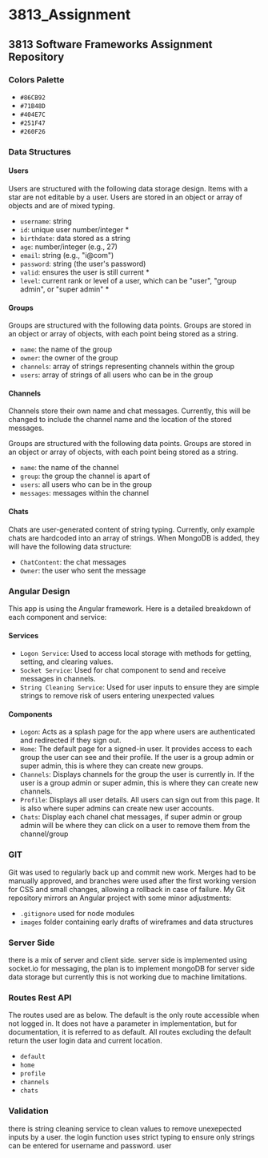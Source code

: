 # 3813_Assignment

## 3813 Software Frameworks Assignment Repository

### Colors Palette
- `#86CB92`
- `#71B48D`
- `#404E7C`
- `#251F47`
- `#260F26`

### Data Structures

#### Users
Users are structured with the following data storage design. Items with a star are not editable by a user. Users are stored in an object or array of objects and are of mixed typing.
- `username`: string
- `id`: unique user number/integer *
- `birthdate`: data stored as a string
- `age`: number/integer (e.g., 27)
- `email`: string (e.g., "i@com")
- `password`: string (the user's password)
- `valid`: ensures the user is still current *
- `level`: current rank or level of a user, which can be "user", "group admin", or "super admin" *

#### Groups
Groups are structured with the following data points. Groups are stored in an object or array of objects, with each point being stored as a string.
- `name`: the name of the group
- `owner`: the owner of the group
- `channels`: array of strings representing channels within the group
- `users`: array of strings of all users who can be in the group

#### Channels
Channels store their own name and chat messages. Currently, this will be changed to include the channel name and the location of the stored messages.


Groups are structured with the following data points. Groups are stored in an object or array of objects, with each point being stored as a string.
- `name`: the name of the channel
- `group`: the group the channel is apart of
- `users`:  all users who can be in the group
- `messages`:  messages within the channel


#### Chats
Chats are user-generated content of string typing. Currently, only example chats are hardcoded into an array of strings. When MongoDB is added, they will have the following data structure:
- `ChatContent`: the chat messages
- `Owner`: the user who sent the message

### Angular Design
This app is using the Angular framework. Here is a detailed breakdown of each component and service:

#### Services
- `Logon Service`: Used to access local storage with methods for getting, setting, and clearing values.
- `Socket Service`: Used for chat component to send and receive messages in channels.
- `String Cleaning Service`: Used for user inputs to ensure they are simple strings to remove risk of users entering unexpected values


#### Components
- `Logon`: Acts as a splash page for the app where users are authenticated and redirected if they sign out.
- `Home`: The default page for a signed-in user. It provides access to each group the user can see and their profile. If the user is a group admin or super admin, this is where they can create new groups.
- `Channels`: Displays channels for the group the user is currently in. If the user is a group admin or super admin, this is where they can create new channels.
- `Profile`: Displays all user details. All users can sign out from this page. It is also where super admins can create new user accounts.
- `Chats`: Display each chanel chat messages, if super admin or group admin will be where they can click on a user to remove them from the channel/group

### GIT
Git was used to regularly back up and commit new work. Merges had to be manually approved, and branches were used after the first working version for CSS and small changes, allowing a rollback in case of failure. My Git repository mirrors an Angular project with some minor adjustments:
- `.gitignore` used for node modules
- `images` folder containing early drafts of wireframes and data structures

### Server Side
there is a mix of server and client side. server side is implemented using socket.io for messaging, the plan is to implement mongoDB for server side data storage but currently this is not working due to machine limitations.

### Routes Rest API 
The routes used are as below. The default is the only route accessible when not logged in. It does not have a parameter in implementation, but for documentation, it is referred to as default. All routes excluding the default return the user login data and current location.

- `default`
- `home`
- `profile`
- `channels`
- `chats` 


### Validation 
there is string cleaning service to clean values to remove unexepected inputs by a user. the login function uses strict typing to ensure only strings can be entered for username and password. user